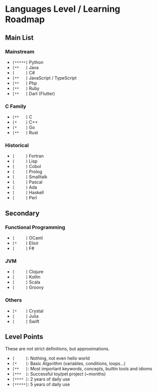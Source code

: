 # Languages Level / Learning Roadmap


## Main List

### Mainstream

- `[*****]` Python
- `[**   ]` Java
- `[     ]` C#
- `[**   ]` JavaScript / TypeScript
- `[**   ]` Php
- `[**   ]` Ruby
- `[**   ]` Dart (Flutter)

### C Family

- `[**   ]` C
- `[*    ]` C++
- `[*    ]` Go
- `[**   ]` Rust

### Historical

- `[     ]` Fortran
- `[     ]` Lisp
- `[     ]` Cobol
- `[     ]` Prolog
- `[     ]` Smalltalk
- `[     ]` Pascal
- `[     ]` Ada
- `[     ]` Haskell
- `[     ]` Perl


## Secondary

### Functional Programming

- `[     ]` OCaml
- `[*    ]` Elixir
- `[     ]` F#


### JVM

- `[     ]` Clojure
- `[     ]` Kotlin
- `[     ]` Scala
- `[     ]` Groovy

### Others

- `[*    ]` Crystal
- `[     ]` Julia
- `[     ]` Swift


## Level Points

These are not strict definitions, but approximations.

- `[     ]`: Nothing, not even hello world
- `[*    ]`: Basic Algorithm (variables, conditions, loops…)
- `[**   ]`: Most important keywords, concepts, builtin tools and idioms
- `[***  ]`: Successful toy/pet project (~months)
- `[**** ]`: 2 years of daily use
- `[*****]`: 5 years of daily use

